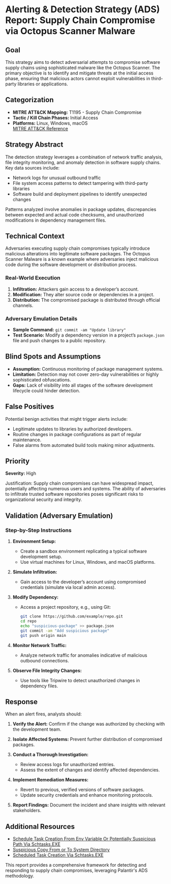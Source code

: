 # Alerting & Detection Strategy (ADS) Report: Supply Chain Compromise via Octopus Scanner Malware

## **Goal**

This strategy aims to detect adversarial attempts to compromise software supply chains using sophisticated malware like the Octopus Scanner. The primary objective is to identify and mitigate threats at the initial access phase, ensuring that malicious actors cannot exploit vulnerabilities in third-party libraries or applications.

## **Categorization**

- **MITRE ATT&CK Mapping:** T1195 - Supply Chain Compromise
- **Tactic / Kill Chain Phases:** Initial Access
- **Platforms:** Linux, Windows, macOS  
  [MITRE ATT&CK Reference](https://attack.mitre.org/techniques/T1195)

## **Strategy Abstract**

The detection strategy leverages a combination of network traffic analysis, file integrity monitoring, and anomaly detection in software supply chains. Key data sources include:

- Network logs for unusual outbound traffic
- File system access patterns to detect tampering with third-party libraries
- Software build and deployment pipelines to identify unexpected changes

Patterns analyzed involve anomalies in package updates, discrepancies between expected and actual code checksums, and unauthorized modifications in dependency management files.

## **Technical Context**

Adversaries executing supply chain compromises typically introduce malicious alterations into legitimate software packages. The Octopus Scanner Malware is a known example where adversaries inject malicious code during the software development or distribution process. 

### Real-World Execution

1. **Infiltration:** Attackers gain access to a developer’s account.
2. **Modification:** They alter source code or dependencies in a project.
3. **Distribution:** The compromised package is distributed through official channels.

### Adversary Emulation Details

- **Sample Command:** `git commit -am "Update library"`
- **Test Scenario:** Modify a dependency version in a project’s `package.json` file and push changes to a public repository.

## **Blind Spots and Assumptions**

- **Assumption:** Continuous monitoring of package management systems.
- **Limitation:** Detection may not cover zero-day vulnerabilities or highly sophisticated obfuscations.
- **Gaps:** Lack of visibility into all stages of the software development lifecycle could hinder detection.

## **False Positives**

Potential benign activities that might trigger alerts include:

- Legitimate updates to libraries by authorized developers.
- Routine changes in package configurations as part of regular maintenance.
- False alarms from automated build tools making minor adjustments.

## **Priority**

**Severity:** High

Justification: Supply chain compromises can have widespread impact, potentially affecting numerous users and systems. The ability of adversaries to infiltrate trusted software repositories poses significant risks to organizational security and integrity.

## **Validation (Adversary Emulation)**

### Step-by-Step Instructions

1. **Environment Setup:**
   - Create a sandbox environment replicating a typical software development setup.
   - Use virtual machines for Linux, Windows, and macOS platforms.

2. **Simulate Infiltration:**
   - Gain access to the developer’s account using compromised credentials (simulate via local admin access).

3. **Modify Dependency:**
   - Access a project repository, e.g., using Git:
     ```bash
     git clone https://github.com/example/repo.git
     cd repo
     echo "suspicious-package" >> package.json
     git commit -am "Add suspicious package"
     git push origin main
     ```

4. **Monitor Network Traffic:**
   - Analyze network traffic for anomalies indicative of malicious outbound connections.

5. **Observe File Integrity Changes:**
   - Use tools like Tripwire to detect unauthorized changes in dependency files.

## **Response**

When an alert fires, analysts should:

1. **Verify the Alert:** Confirm if the change was authorized by checking with the development team.
2. **Isolate Affected Systems:** Prevent further distribution of compromised packages.
3. **Conduct a Thorough Investigation:**
   - Review access logs for unauthorized entries.
   - Assess the extent of changes and identify affected dependencies.

4. **Implement Remediation Measures:**
   - Revert to previous, verified versions of software packages.
   - Update security credentials and enhance monitoring protocols.

5. **Report Findings:** Document the incident and share insights with relevant stakeholders.

## **Additional Resources**

- [Schedule Task Creation From Env Variable Or Potentially Suspicious Path Via Schtasks.EXE](https://example.com/schtasks)
- [Suspicious Copy From or To System Directory](https://example.com/copy-suspicious)
- [Scheduled Task Creation Via Schtasks.EXE](https://example.com/schedule-tasks)

This report provides a comprehensive framework for detecting and responding to supply chain compromises, leveraging Palantir's ADS methodology.